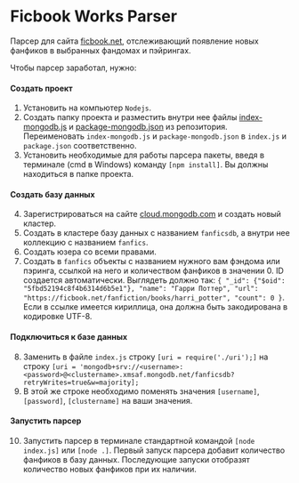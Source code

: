 # Ficbook Works Parser
Парсер для сайта [ficbook.net](https://ficbook.net), отслеживающий появление новых фанфиков в выбранных фандомах и пэйрингах. 

Чтобы парсер заработал, нужно:
#### Создать проект
1. Установить на компьютер `Nodejs`.
2. Создать папку проекта и разместить внутри нее файлы [index-mongodb.js](index-mongodb.js) и [package-mongodb.json](package-mongodb.json) из репозитория. Переименовать `index-mongodb.js` и `package-mongodb.json` в `index.js` и `package.json` соответственно.
3. Установить необходимые для работы парсера пакеты, введя в терминале (cmd в Windows) команду `[npm install]`. Вы должны находиться в папке проекта.
#### Создать базу данных
4. Зарегистрироваться на сайте [cloud.mongodb.com](https://cloud.mongodb.com/) и создать новый кластер.
5. Создать в кластере базу данных с названием `fanficsdb`, а внутри нее коллекцию с названием `fanfics`. 
6. Создать юзера со всеми правами.
7. Создать в `fanfics` объекты c названием нужного вам фэндома или пэринга, ссылкой на него и количеством фанфиков в значении 0. ID создается автоматически. Выглядеть должно так: `{ "_id": {"$oid": "5fbd52194c8f4b6314d6b5e1"}, "name": "Гарри Поттер", "url": "https://ficbook.net/fanfiction/books/harri_potter", "count": 0 }`. Если в ссылке имеется кириллица, она должна быть закодирована в кодировке UTF-8. 
#### Подключиться к базе данных
8. Заменить в файле `index.js` строку `[uri = require('./uri');]` на строку `[uri = 'mongodb+srv://<username>:<password>@<clustername>.xmsaf.mongodb.net/fanficsdb?retryWrites=true&w=majority];` 
9. В этой же строке необходимо поменять значения `[username]`, `[password]`, `[clustername]` на ваши значения.
#### Запустить парсер 
10. Запустить парсер в терминале стандартной командой `[node index.js]` или `[node .]`. Первый запуск парсера добавит количество фанфиков в базу данных. Последующие запуски отобразят количество новых фанфиков при их наличии.
